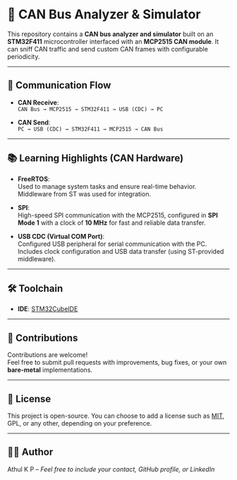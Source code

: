 # 🚗 CAN Bus Analyzer & Simulator

This repository contains a **CAN bus analyzer and simulator** built on an **STM32F411** microcontroller interfaced with an **MCP2515 CAN module**. It can sniff CAN traffic and send custom CAN frames with configurable periodicity.

---

## 🔄 Communication Flow

- **CAN Receive**:  
  `CAN Bus → MCP2515 → STM32F411 → USB (CDC) → PC`

- **CAN Send**:  
  `PC → USB (CDC) → STM32F411 → MCP2515 → CAN Bus`

---

## 📚 Learning Highlights (CAN Hardware)

- **FreeRTOS**:  
  Used to manage system tasks and ensure real-time behavior. Middleware from ST was used for integration.

- **SPI**:  
  High-speed SPI communication with the MCP2515, configured in **SPI Mode 1** with a clock of **10 MHz** for fast and reliable data transfer.

- **USB CDC (Virtual COM Port)**:  
  Configured USB peripheral for serial communication with the PC. Includes clock configuration and USB data transfer (using ST-provided middleware).

---

## 🛠️ Toolchain

- **IDE**: [STM32CubeIDE](https://www.st.com/en/development-tools/stm32cubeide.html)

---

## 🤝 Contributions

Contributions are welcome!  
Feel free to submit pull requests with improvements, bug fixes, or your own **bare-metal** implementations.

---

## 📄 License

This project is open-source. You can choose to add a license such as [MIT](https://opensource.org/licenses/MIT), GPL, or any other, depending on your preference.

---

## 🧑‍💻 Author

Athul K P – *Feel free to include your contact, GitHub profile, or LinkedIn*

